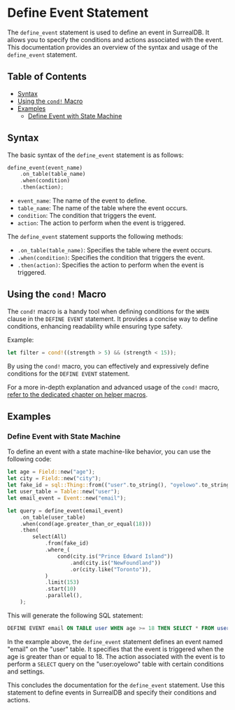 # Define Event Statement

The `define_event` statement is used to define an event in SurrealDB. It allows
you to specify the conditions and actions associated with the event. This
documentation provides an overview of the syntax and usage of the `define_event`
statement.

## Table of Contents

- [Syntax](#syntax)
- [Using the `cond!` Macro](#using-the-cond!-macro)
- [Examples](#examples)
  - [Define Event with State Machine](#define-event-with-state-machine)

## Syntax

The basic syntax of the `define_event` statement is as follows:

```rust
define_event(event_name)
    .on_table(table_name)
    .when(condition)
    .then(action);
```

- `event_name`: The name of the event to define.
- `table_name`: The name of the table where the event occurs.
- `condition`: The condition that triggers the event.
- `action`: The action to perform when the event is triggered.

The `define_event` statement supports the following methods:

- `.on_table(table_name)`: Specifies the table where the event occurs.
- `.when(condition)`: Specifies the condition that triggers the event.
- `.then(action)`: Specifies the action to perform when the event is triggered.

## Using the `cond!` Macro

The `cond!` macro is a handy tool when defining conditions for the `WHEN` clause
in the `DEFINE EVENT` statement. It provides a concise way to define conditions,
enhancing readability while ensuring type safety.

Example:

```rust
let filter = cond!((strength > 5) && (strength < 15));
```

By using the `cond!` macro, you can effectively and expressively define
conditions for the `DEFINE EVENT` statement.

For a more in-depth explanation and advanced usage of the `cond!` macro,
[refer to the dedicated chapter on helper macros](#helper-macros).

## Examples

### Define Event with State Machine

To define an event with a state machine-like behavior, you can use the following
code:

```rust
let age = Field::new("age");
let city = Field::new("city");
let fake_id = sql::Thing::from(("user".to_string(), "oyelowo".to_string()));
let user_table = Table::new("user");
let email_event = Event::new("email");

let query = define_event(email_event)
    .on_table(user_table)
    .when(cond(age.greater_than_or_equal(18)))
    .then(
        select(All)
            .from(fake_id)
            .where_(
                cond(city.is("Prince Edward Island"))
                    .and(city.is("NewFoundland"))
                    .or(city.like("Toronto")),
            )
            .limit(153)
            .start(10)
            .parallel(),
    );
```

This will generate the following SQL statement:

```sql
DEFINE EVENT email ON TABLE user WHEN age >= 18 THEN SELECT * FROM user:oyelowo WHERE (city IS 'Prince Edward Island') AND (city IS 'NewFoundland') OR (city ~ 'Toronto') LIMIT 153 START AT 10 PARALLEL;
```

In the example above, the `define_event` statement defines an event named
"email" on the "user" table. It specifies that the event is triggered when the
age is greater than or equal to 18. The action associated with the event is to
perform a `SELECT` query on the "user:oyelowo" table with certain conditions and
settings.

This concludes the documentation for the `define_event` statement. Use this
statement to define events in SurrealDB and specify their conditions and
actions.
